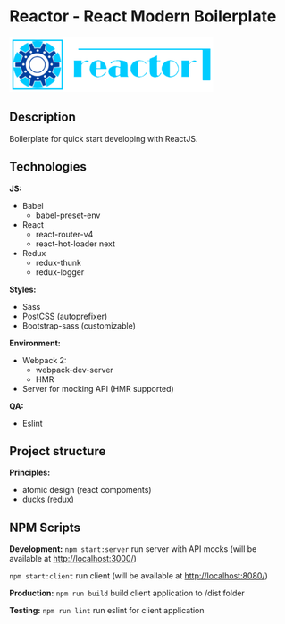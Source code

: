 Reactor - React Modern Boilerplate
==================================

<img src='./.README/reactor-logo.png' height='100' />

## Description
  Boilerplate for quick start developing with ReactJS. 

## Technologies

**JS:**
  - Babel
    - babel-preset-env
  - React
    - react-router-v4
    - react-hot-loader next
  - Redux
    - redux-thunk
    - redux-logger
 
**Styles:**
  - Sass
  - PostCSS (autoprefixer)
  - Bootstrap-sass (customizable)

**Environment:**
- Webpack 2:
  - webpack-dev-server
  - HMR
- Server for mocking API (HMR supported)

**QA:**
- Eslint

## Project structure
**Principles:**
- atomic design (react compoments)
- ducks (redux)

## NPM Scripts
**Development:**
```npm start:server``` run server with API mocks (will be available at [http://localhost:3000/](http://localhost:3000/))

```npm start:client``` run client (will be available at [http://localhost:8080/](http://localhost:8080/))

**Production:**
```npm run build``` build client application to /dist folder

**Testing:**
```npm run lint``` run eslint for client application